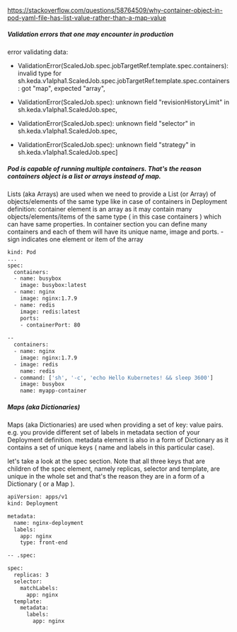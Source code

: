 https://stackoverflow.com/questions/58764509/why-container-object-in-pod-yaml-file-has-list-value-rather-than-a-map-value

##### Validation errors that one may encounter in production

error validating data:

- ValidationError(ScaledJob.spec.jobTargetRef.template.spec.containers): invalid type for sh.keda.v1alpha1.ScaledJob.spec.jobTargetRef.template.spec.containers: got "map", expected "array",

- ValidationError(ScaledJob.spec): unknown field "revisionHistoryLimit" in sh.keda.v1alpha1.ScaledJob.spec,

- ValidationError(ScaledJob.spec): unknown field "selector" in sh.keda.v1alpha1.ScaledJob.spec,

- ValidationError(ScaledJob.spec): unknown field "strategy" in sh.keda.v1alpha1.ScaledJob.spec]

##### Pod is capable of running multiple containers. That's the reason containers object is a list or arrays instead of map.
Lists (aka Arrays) are used when we need to provide a List (or Array) of objects/elements of the same type like in case of containers in Deployment definition:
container element is an array as it may contain many objects/elements/items of the same type ( in this case containers ) which can have same properties.
In container section you can define many containers and each of them will have its unique name, image and ports. - sign indicates one element or item of the array

``````sh
kind: Pod
...
spec:
  containers:
  - name: busybox
    image: busybox:latest
  - name: nginx
    image: nginx:1.7.9
  - name: redis
    image: redis:latest
    ports:
    - containerPort: 80
    
--
  containers:
  - name: nginx
    image: nginx:1.7.9
  - image: redis
    name: redis
  - command: ['sh', '-c', 'echo Hello Kubernetes! && sleep 3600']
    image: busybox
    name: myapp-container

``````
##### Maps (aka Dictionaries)
Maps (aka Dictionaries) are used when providing a set of key: value pairs. e.g. you provide different set of labels in metadata section of your Deployment definition.
metadata element is also in a form of Dictionary as it contains a set of unique keys ( name and labels in this particular case).

let's take a look at the spec section. Note that all three keys that are children of the spec element,
namely replicas, selector and template, are unique in the whole set and that's the reason they are in a form of a Dictionary ( or a Map ).

``````sh
apiVersion: apps/v1
kind: Deployment

metadata:
  name: nginx-deployment
  labels:
    app: nginx
    type: front-end

-- .spec:

spec:
  replicas: 3
  selector:
    matchLabels:
      app: nginx
  template:
    metadata:
      labels:
        app: nginx

``````
